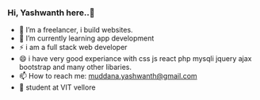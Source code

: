 ### Hi, Yashwanth here..👋
- 🔭 I’m a freelancer, i build websites.
- 🌱 I’m currently learning app development 
- ⚡ i am a full stack web developer 
- 😄 i have very good experiance with css js react php mysqli jquery ajax bootstrap and many other libaries.
- 📫 How to reach me: muddana.yashwanth@gmail.com
- 📖 student at VIT vellore

<!--
**yashh2110/yashh2110** is a ✨ _special_ ✨ repository because its `README.md` (this file) appears on your GitHub profile.

Here are some ideas to get you started:

- 🔭 I’m currently working on ...
- 🌱 I’m currently learning ...
- 👯 I’m looking to collaborate on ...
- 🤔 I’m looking for help with ...
- 💬 Ask me about ...
- 📫 How to reach me: ...
- 😄 Pronouns: ...
- ⚡ Fun fact: ...
-->
